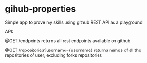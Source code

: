 # gihub-properties
Simple app to prove my skills using github REST API as a playground


API:

@GET /endpoints
returns all rest endpoints available on github

@GET /repositories?username={username} 
returns names of all the repositories of user, excluding forks repositories